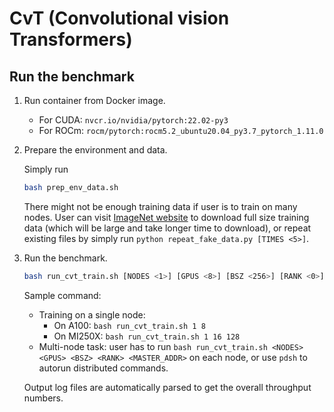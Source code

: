 # CvT (Convolutional vision Transformers)

## Run the benchmark

1. Run container from Docker image.

   - For CUDA: `nvcr.io/nvidia/pytorch:22.02-py3`
   - For ROCm: `rocm/pytorch:rocm5.2_ubuntu20.04_py3.7_pytorch_1.11.0`

2. Prepare the environment and data.

    Simply run

    ```bash
    bash prep_env_data.sh
    ```

    There might not be enough training data if user is to train on many nodes. User can visit [ImageNet website](https://image-net.org/download.php) to download full size training data (which will be large and take longer time to download), or repeat existing files by simply run `python repeat_fake_data.py [TIMES <5>]`.

3. Run the benchmark.

    ```bash
    bash run_cvt_train.sh [NODES <1>] [GPUS <8>] [BSZ <256>] [RANK <0>] [MASTER_ADDR <127.0.0.1>]
    ```

    Sample command:

    - Training on a single node:
      - On A100: `bash run_cvt_train.sh 1 8`
      - On MI250X: `bash run_cvt_train.sh 1 16 128`
    - Multi-node task: user has to run `bash run_cvt_train.sh <NODES> <GPUS> <BSZ> <RANK> <MASTER_ADDR>` on each node, or use `pdsh` to autorun distributed commands.

    Output log files are automatically parsed to get the overall throughput numbers.
